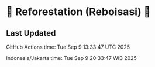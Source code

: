 
# 🌳 Reforestation (Reboisasi) 🌲

## Last Updated

GitHub Actions time: Tue Sep  9 13:33:47 UTC 2025

Indonesia/Jakarta time: Tue Sep  9 20:33:47 WIB 2025
